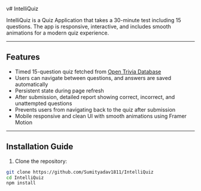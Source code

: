 v# IntelliQuiz

IntelliQuiz is a Quiz Application that takes a 30-minute test including 15 questions. The app is responsive, interactive, and includes smooth animations for a modern quiz experience.

---

## Features

- Timed 15-question quiz fetched from [Open Trivia Database](https://opentdb.com/)
- Users can navigate between questions, and answers are saved automatically
- Persistent state during page refresh
- After submission, detailed report showing correct, incorrect, and unattempted questions
- Prevents users from navigating back to the quiz after submission
- Mobile responsive and clean UI with smooth animations using Framer Motion

---

## Installation Guide

1. Clone the repository:

```bash
git clone https://github.com/Sumityadav1811/IntelliQuiz
cd IntelliQuiz
npm install
```
